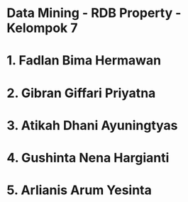 # Data Mining - RDB Property - Kelompok 7
# 1. Fadlan Bima Hermawan
# 2. Gibran Giffari Priyatna
# 3. Atikah Dhani Ayuningtyas 
# 4. Gushinta Nena Hargianti
# 5. Arlianis Arum Yesinta
